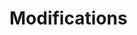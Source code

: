 # Modifications
<!--  list of modifications
  We should clearly communicate what we changed in the image (inclusions, deletions, modifications) and why it is necessary.
-->